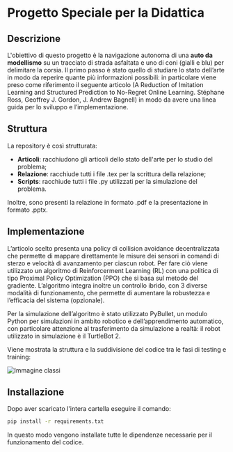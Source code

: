 # Progetto Speciale per la Didattica


## Descrizione
L'obiettivo di questo progetto è la navigazione autonoma di una **auto da modellismo** su un tracciato di strada asfaltata e uno di coni (gialli e blu) per delimitare la corsia.
Il primo passo è stato quello di studiare lo stato dell’arte in modo da reperire quante più informazioni possibili: in particolare viene preso come riferimento il seguente articolo 
(A Reduction of Imitation Learning and Structured Prediction to No-Regret Online Learning. Stéphane Ross, Geoffrey J. Gordon, J. Andrew Bagnell) in modo da avere una linea guida per lo sviluppo e l’implementazione.


## Struttura
La repository è così strutturata:
- **Articoli**: racchiudono gli articoli dello stato dell'arte per lo studio del problema;
- **Relazione**: racchiude tutti i file .tex per la scrittura della relazione;
- **Scripts**: racchiude tutti i file .py utilizzati per la simulazione del problema.

Inoltre, sono presenti la relazione in formato .pdf e la presentazione in formato .pptx.


## Implementazione
L’articolo scelto presenta una policy di collision avoidance decentralizzata che permette di mappare direttamente le misure dei sensori in comandi di sterzo e velocità di avanzamento per ciascun robot.
Per fare ciò viene utilizzato un algoritmo di Reinforcerment Learning (RL) con una politica di tipo Proximal Policy Optimization (PPO) che si basa sul metodo del gradiente. L’algoritmo integra inoltre un controllo ibrido, con 3 diverse modalità di funzionamento, che permette di aumentare la robustezza e l’efficacia del sistema (opzionale).

Per la simulazione dell’algoritmo è stato utilizzato PyBullet, un modulo Python per simulazioni in ambito robotico e dell’apprendimento automatico, con particolare attenzione
al trasferimento da simulazione a realtà: il robot utilizzato in simulazione è il TurtleBot 2.

Viene mostrata la struttura e la suddivisione del codice tra le fasi di testing e training:

![Immagine classi](https://github.com/MatteoMariani99/Progetto-robotica/blob/main/Relazione/Images/final.jpg)

## Installazione
Dopo aver scaricato l'intera cartella eseguire il comando:
```bash
pip install -r requirements.txt
```
In questo modo vengono installate tutte le dipendenze necessarie per il funzionamento del codice.

